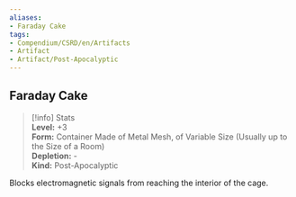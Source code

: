 ```yaml
---
aliases:
- Faraday Cake
tags:
- Compendium/CSRD/en/Artifacts
- Artifact
- Artifact/Post-Apocalyptic
---
```


  
## Faraday Cake  
>[!info] Stats  
> **Level:** +3  
> **Form:** Container Made of Metal Mesh, of Variable Size (Usually up to the Size of a Room)  
> **Depletion:** -  
> **Kind:** Post-Apocalyptic
  
Blocks electromagnetic signals from reaching the interior of the cage.